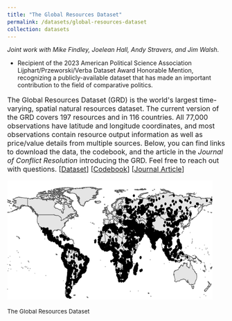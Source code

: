 ```yaml
---
title: "The Global Resources Dataset"
permalink: /datasets/global-resources-dataset
collection: datasets
---
```


<style>
.thumbnailnrc {
    background-color: black;
    height: 275px;
    display: inline-block; 
    background-size: cover; 
    background-position: center center;
    background-repeat: no-repeat;
}
</style>

<i>Joint work with Mike Findley, Joelean Hall, Andy Stravers, and Jim Walsh.</i>

<ul>
  <li>Recipient of the 2023 American Political Science Association Lijphart/Przeworski/Verba Dataset Award Honorable Mention, recognizing a publicly-available dataset that has made an important contribution to the field of comparative politics.</li>
</ul>

<p style="font-size: 12pt; width: 100%; text-align: left;">The Global Resources Dataset (GRD) is the world's largest time-varying, spatial natural resources dataset. The current version of the GRD covers 197 resources and in 116 countries. All 77,000 observations have latitude and longitude coordinates, and most observations contain resource output information as well as price/value details from multiple sources. Below, you can find links to download the data, the codebook, and the article in the <i>Journal of Conflict Resolution</i> introducing the GRD. Feel free to reach out with questions. [<a href="https://www.michael-findley.com/uploads/2/0/4/5/20455799/dfhsw_grd_public_v1.zip">Dataset</a>] [<a href="https://mikedenly.com/files/GRD_Codebook.pdf">Codebook</a>] [<a href="https://mikedenly.com/research/natural-resources-conflict">Journal Article</a>] </p> 

<p style="font-size: 12pt; width: 100%; text-align: left;"><img src="/images/world_nr.png" class="thumbnailnrc" style="width: 94%;"></p>

<p style="font-size: 10pt; width: 100%; text-align: left;">The Global Resources Dataset</p>  